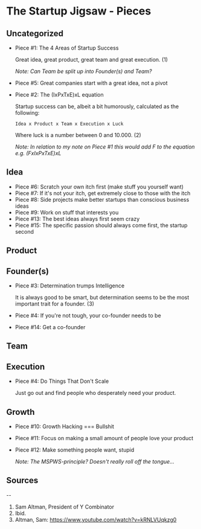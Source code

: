 
The Startup Jigsaw - Pieces
=========================================================

## Uncategorized
- Piece #1: The 4 Areas of Startup Success
  
  Great idea, great product, great team and great execution. (1)

  *Note: Can Team be split up into Founder(s) and Team?*

- Piece #5: Great companies start with a great idea, not a pivot

- Piece #2: The (IxPxTxE)xL equation
  
  Startup success can be, albeit a bit humorously, calculated as the following:

  	`Idea x Product x Team x Execution x Luck`

  Where luck is a number between 0 and 10.000. (2)

  *Note: In relation to my note on Piece #1 this would add F to the equation e.g. (FxIxPxTxE)xL*


## Idea
- Piece #6: Scratch your own itch first (make stuff you yourself want) 
- Piece #7: If it's not your itch, get extremely close to those with the itch
- Piece #8: Side projects make better startups than conscious business ideas
- Piece #9: Work on stuff that interests you
- Piece #13: The best ideas always first seem crazy
- Piece #15: The specific passion should always come first, the startup second




## Product


## Founder(s)
- Piece #3: Determination trumps Intelligence
  
  It is always good to be smart, but determination seems to be the most important trait for a founder. (3)

- Piece #4: If you're not tough, your co-founder needs to be
- Piece #14: Get a co-founder



## Team


## Execution
- Piece #4: Do Things That Don't Scale
  
  Just go out and find people who desperately need your product.


## Growth
- Piece #10: Growth Hacking === Bullshit
- Piece #11: Focus on making a small amount of people love your product
- Piece #12: Make something people want, stupid
  
  *Note: The MSPWS-principle? Doesn't really roll off the tongue...*


## Sources
--
1. Sam Altman, President of Y Combinator
2. Ibid.
3. Altman, Sam: https://www.youtube.com/watch?v=kRNLVUqkzg0